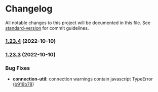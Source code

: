 # Changelog

All notable changes to this project will be documented in this file. See [standard-version](https://github.com/conventional-changelog/standard-version) for commit guidelines.

### [1.23.4](https://github.com/rabix/cwl-ts/compare/1.23.3...1.23.4) (2022-10-10)

### [1.23.3](https://github.com/rabix/cwl-ts/compare/1.23.2...1.23.3) (2022-10-10)


### Bug Fixes

* **connection-util:** connection warnings contain javascript TypeError ([b916b78](https://github.com/rabix/cwl-ts/commit/b916b7831ff2609c6247d49e19ef5b5d584eedfe))
